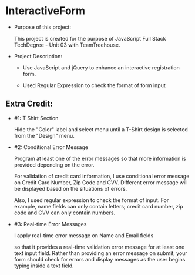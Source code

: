 # InteractiveForm

- Purpose of this project: 

  This project is created for the purpose of JavaScript Full Stack TechDegree - Unit 03 with TeamTreehouse. 
  
- Project Description:
  - Use JavaScript and jQuery to enhance an interactive registration form. 
  
  - Used Regular Expression to check the format of form input
  

Extra Credit:
-

- #1: T Shirt Section

  Hide the "Color" label and select menu until a T-Shirt design is selected from the "Design" menu.

- #2: Conditional Error Message

  Program at least one of the error messages so that more information is provided depending on the error. 
  
  For validation of credit card information, I use conditional error message on Credit Card Number, 
  Zip Code and CVV. Different error message will be displayed based on the situations of errors.

   Also, I used regular expression to check the format of input. For example, name fields can only
   contain letters; credit card number, zip code and CVV can only contain numbers.

- #3: Real-time Error Messages

    I apply real-time error message on Name and Email fields
    
    so that it provides a real-time validation error message for at least one text input field. 
    Rather than providing an error message on submit, your form should check for errors and display messages as the 
    user begins typing inside a text field. 




